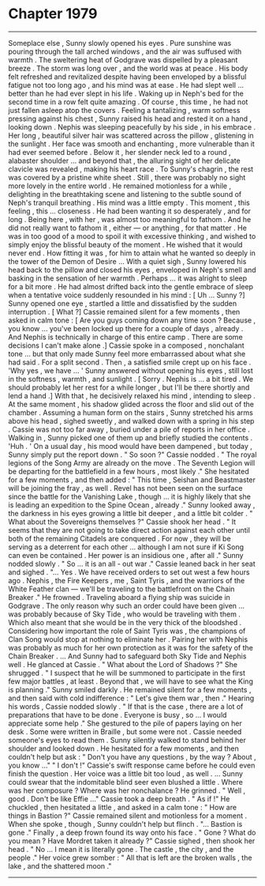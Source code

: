 
# Chapter 1979


---

Someplace else , Sunny slowly opened his eyes . Pure sunshine was pouring through the tall arched windows , and the air was suffused with warmth . The sweltering heat of Godgrave was dispelled by a pleasant breeze .
The storm was long over , and the world was at peace . His body felt refreshed and revitalized despite having been enveloped by a blissful fatigue not too long ago , and his mind was at ease . He had slept well … better than he had ever slept in his life .
Waking up in Neph's bed for the second time in a row felt quite amazing . Of course , this time , he had not just fallen asleep atop the covers . Feeling a tantalizing , warm softness pressing against his chest , Sunny raised his head and rested it on a hand , looking down . Nephis was sleeping peacefully by his side , in his embrace . Her long , beautiful silver hair was scattered across the pillow , glistening in the sunlight . Her face was smooth and enchanting , more vulnerable than it had ever seemed before . Below it , her slender neck led to a round , alabaster shoulder … and beyond that , the alluring sight of her delicate clavicle was revealed , making his heart race . To Sunny's chagrin , the rest was covered by a pristine white sheet .
Still , there was probably no sight more lovely in the entire world . He remained motionless for a while , delighting in the breathtaking scene and listening to the subtle sound of Neph's tranquil breathing . His mind was a little empty . This moment , this feeling , this … closeness . He had been wanting it so desperately , and for long . Being here , with her , was almost too meaningful to fathom . And he did not really want to fathom it , either — or anything , for that matter . He was in too good of a mood to spoil it with excessive thinking , and wished to simply enjoy the blissful beauty of the moment . He wished that it would never end .
How fitting it was , for him to attain what he wanted so deeply in the tower of the Demon of Desire ...
With a quiet sigh , Sunny lowered his head back to the pillow and closed his eyes , enveloped in Neph's smell and basking in the sensation of her warmth .
Perhaps … it was alright to sleep for a bit more . He had almost drifted back into the gentle embrace of sleep when a tentative voice suddenly resounded in his mind :
[ Uh … Sunny ?]
Sunny opened one eye , startled a little and dissatisfied by the sudden interruption .
[ What ?]
Cassie remained silent for a few moments , then asked in calm tone :
[ Are you guys coming down any time soon ? Because , you know … you've been locked up there for a couple of days , already . And Nephis is technically in charge of this entire camp . There are some decisions I can't make alone .]
Cassie spoke in a composed , nonchalant tone … but that only made Sunny feel more embarrassed about what she had said . For a split second . Then , a satisfied smile crept up on his face .
'Why yes , we have ... '
Sunny answered without opening his eyes , still lost in the softness , warmth , and sunlight . [ Sorry . Nephis is … a bit tired . We should probably let her rest for a while longer , but I'll be there shortly and lend a hand .]
With that , he decisively relaxed his mind , intending to sleep . At the same moment , his shadow glided across the floor and slid out of the chamber . Assuming a human form on the stairs , Sunny stretched his arms above his head , sighed sweetly , and walked down with a spring in his step . Cassie was not too far away , buried under a pile of reports in her office . Walking in , Sunny picked one of them up and briefly studied the contents . 'Huh . '
On a usual day , his mood would have been dampened , but today , Sunny simply put the report down . " So soon ?"
Cassie nodded . " The royal legions of the Song Army are already on the move . The Seventh Legion will be departing for the battlefield in a few hours , most likely ."
She hesitated for a few moments , and then added :
" This time , Seishan and Beastmaster will be joining the fray , as well . Revel has not been seen on the surface since the battle for the Vanishing Lake , though … it is highly likely that she is leading an expedition to the Spine Ocean , already ."
Sunny looked away , the darkness in his eyes growing a little bit deeper , and a little bit colder .
" What about the Sovereigns themselves ?"
Cassie shook her head . " It seems that they are not going to take direct action against each other until both of the remaining Citadels are conquered . For now , they will be serving as a deterrent for each other … although I am not sure if Ki Song can even be contained . Her power is an insidious one , after all ."
Sunny nodded slowly . " So … it is an all - out war ."
Cassie leaned back in her seat and sighed . "... Yes . We have received orders to set out west a few hours ago . Nephis , the Fire Keepers , me , Saint Tyris , and the warriors of the White Feather clan — we'll be traveling to the battlefront on the Chain Breaker ."
He frowned . Traveling aboard a flying ship was suicide in Godgrave . The only reason why such an order could have been given … was probably because of Sky Tide , who would be traveling with them .
Which also meant that she would be in the very thick of the bloodshed . Considering how important the role of Saint Tyris was , the champions of Clan Song would stop at nothing to eliminate her . Pairing her with Nephis was probably as much for her own protection as it was for the safety of the Chain Breaker . … And Sunny had to safeguard both Sky Tide and Nephis well .
He glanced at Cassie . " What about the Lord of Shadows ?"
She shrugged . " I suspect that he will be summoned to participate in the first few major battles , at least . Beyond that , we will have to see what the King is planning ." Sunny smiled darkly .
He remained silent for a few moments , and then said with cold indifference :
" Let's give them war , then ."
Hearing his words , Cassie nodded slowly . " If that is the case , there are a lot of preparations that have to be done . Everyone is busy , so … I would appreciate some help ."
She gestured to the pile of papers laying on her desk . Some were written in Braille , but some were not . Cassie needed someone's eyes to read them . Sunny silently walked to stand behind her shoulder and looked down . He hesitated for a few moments , and then couldn't help but ask :
" Don't you have any questions , by the way ? About , you know …"
" I don't !"
Cassie's swift response came before he could even finish the question . Her voice was a little bit too loud , as well .
… Sunny could swear that the indomitable blind seer even blushed a little . Where was her composure ? Where was her nonchalance ?
He grinned . " Well , good . Don't be like Effie …"
Cassie took a deep breath .
" As if !"
He chuckled , then hesitated a little , and asked in a calm tone :
" How are things in Bastion ?"
Cassie remained silent and motionless for a moment . When she spoke , though , Sunny couldn't help but flinch .
"... Bastion is gone ."
Finally , a deep frown found its way onto his face . " Gone ? What do you mean ? Have Mordret taken it already ?"
Cassie sighed , then shook her head . " No … I mean it is literally gone . The castle , the city , and the people ."
Her voice grew somber :
" All that is left are the broken walls , the lake , and the shattered moon ."

---

